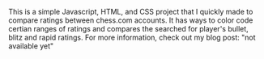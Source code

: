 This is a simple Javascript, HTML, and CSS project that I quickly made to compare ratings between chess.com accounts. It has ways to color code certian ranges of ratings and compares the searched for player's bullet, blitz and rapid ratings. For more information, check out my blog post: "not available yet"
